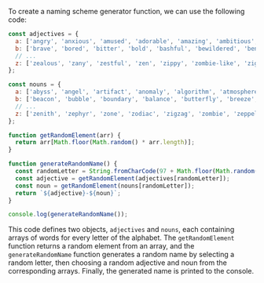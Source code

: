 To create a naming scheme generator function, we can use the following code:

```javascript
const adjectives = {
  a: ['angry', 'anxious', 'amused', 'adorable', 'amazing', 'ambitious', 'artistic'],
  b: ['brave', 'bored', 'bitter', 'bold', 'bashful', 'bewildered', 'benevolent'],
  // ...
  z: ['zealous', 'zany', 'zestful', 'zen', 'zippy', 'zombie-like', 'zigzag']
};

const nouns = {
  a: ['abyss', 'angel', 'artifact', 'anomaly', 'algorithm', 'atmosphere', 'antenna'],
  b: ['beacon', 'bubble', 'boundary', 'balance', 'butterfly', 'breeze', 'blossom'],
  // ...
  z: ['zenith', 'zephyr', 'zone', 'zodiac', 'zigzag', 'zombie', 'zeppelin']
};

function getRandomElement(arr) {
  return arr[Math.floor(Math.random() * arr.length)];
}

function generateRandomName() {
  const randomLetter = String.fromCharCode(97 + Math.floor(Math.random() * 26));
  const adjective = getRandomElement(adjectives[randomLetter]);
  const noun = getRandomElement(nouns[randomLetter]);
  return `${adjective}-${noun}`;
}

console.log(generateRandomName());
```

This code defines two objects, `adjectives` and `nouns`, each containing arrays of words for every letter of the alphabet. The `getRandomElement` function returns a random element from an array, and the `generateRandomName` function generates a random name by selecting a random letter, then choosing a random adjective and noun from the corresponding arrays. Finally, the generated name is printed to the console.